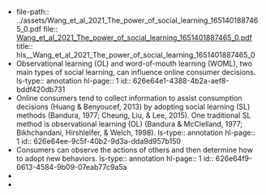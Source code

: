 - file-path:: ../assets/Wang_et_al_2021_The_power_of_social_learning_1651401887465_0.pdf
  file:: [Wang_et_al_2021_The_power_of_social_learning_1651401887465_0.pdf](../assets/Wang_et_al_2021_The_power_of_social_learning_1651401887465_0.pdf)
  title:: hls__Wang_et_al_2021_The_power_of_social_learning_1651401887465_0
- Observational learning (OL) and word-of-mouth learning (WOML), two main types of social learning, can influence online consumer decisions. 
  ls-type:: annotation
  hl-page:: 1
  id:: 626e64e1-4388-4b2a-aef8-bddf420db731
- Online consumers tend to collect information to assist consumption decisions (Huang & Benyoucef, 2013) by adopting social learning (SL) methods (Bandura, 1977; Cheung, Liu, & Lee, 2015). One traditional SL method is observational learning (OL) (Bandura & McClelland, 1977; Bikhchandani, Hirshleifer, & Welch, 1998). 
  ls-type:: annotation
  hl-page:: 1
  id:: 626e64ee-9c5f-40b2-9d3a-dda9d957b150
- Consumers can observe the actions of others and then determine how to adopt new behaviors.
  ls-type:: annotation
  hl-page:: 1
  id:: 626e64f9-0613-4584-9b09-07eab77c9a5a
-
-